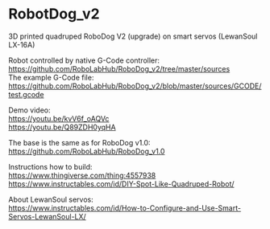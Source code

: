 # RobotDog_v2

3D printed quadruped RoboDog V2 (upgrade) on smart servos (LewanSoul LX-16A) 

Robot controlled by native G-Code controller:<br/>
https://github.com/RoboLabHub/RoboDog_v2/tree/master/sources<br/>
The example G-Code file:<br/>
https://github.com/RoboLabHub/RoboDog_v2/blob/master/sources/GCODE/test.gcode

Demo video:<br/>
https://youtu.be/kvV6f_oAQVc<br/>
https://youtu.be/Q89ZDH0yqHA

The base is the same as for RoboDog v1.0:<br/>
https://github.com/RoboLabHub/RoboDog_v1.0

Instructions how to build:<br/>
https://www.thingiverse.com/thing:4557938<br/>
https://www.instructables.com/id/DIY-Spot-Like-Quadruped-Robot/

About LewanSoul servos:<br/>
https://www.instructables.com/id/How-to-Configure-and-Use-Smart-Servos-LewanSoul-LX/
